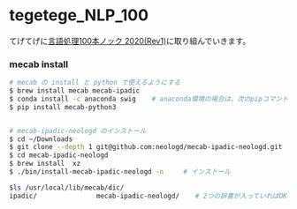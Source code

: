 # tegetege_NLP_100

てげてげに[言語処理100本ノック 2020(Rev1)](https://nlp100.github.io/ja/)に取り組んでいきます。

### mecab install
```bash
# mecab の install と python で使えるようにする
$ brew install mecab mecab-ipadic 
$ conda install -c anaconda swig    # anaconda環境の場合は、次のpipコマンドを有効化するために必要らしい
$ pip install mecab-python3 


# mecab-ipadic-neologd のインストール
$ cd ~/Downloads
$ git clone --depth 1 git@github.com:neologd/mecab-ipadic-neologd.git
$ cd mecab-ipadic-neologd
$ brew install  xz
$ ./bin/install-mecab-ipadic-neologd -n     # インストール

$ls /usr/local/lib/mecab/dic/ 
ipadic/               mecab-ipadic-neologd/    # 2つの辞書が入っていればOK

```
